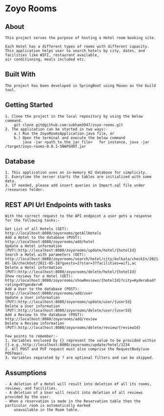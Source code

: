 # Zoyo Rooms

## About
    This project serves the purpose of hosting a Hotel room booking site.

    Each Hotel has a different types of rooms with different capacity. 
    This application helps user to search hotels by city, dates, and facilities like WIFI, restaurant available,
    air conditioning, meals included etc.    

## Built With
    The project has been developed in SpringBoot using Maven as the build tool.

## Getting Started
    1. Clone the project in the local repository by using the below command.
        git clone git@github.com:subham3947/zoyo-rooms.git
    2. The application can be started in two ways:-
        a.) Run the ZoyoRoomsApplication.java file, or
        b.) Open the terminal and execute the below command
            java -jar <path_to_the_jar_file>   for instance, java -jar /target/zoyo-rooms-0.0.1-SNAPSHOT.jar 

## Database
    1. This application uses an in-memory H2 database for simplicity.
    2. Everytime the server starts the tables are initialized with some data.
    3. If needed, please add insert queries in Import.sql file under /resources folder.

## REST API Url Endpoints with tasks
    With the correct request to the API endpoint a user gets a response for the following tasks:-
    
    Get List of all Hotels (GET): http://localhost:8080/zoyorooms/getAllHotels
    Add a Hotel to the database (POST): http://localhost:8080/zoyorooms/add/hotel
    Update a Hotel information (PUT):http://localhost:8080/zoyorooms/update/hotel/{hotelId}
    Search a Hotel with parameters (GET): http://localhost:8080/zoyorooms/search/hotel/city/kolkata/checkIn/2021-05-16/checkOut/2021-05-18?guests=2?star=3?facilities=wifi,ac
    Delete a Hotel information (PUT):http://localhost:8080/zoyorooms/delete/hotel/{hotelId}
    Show reviews for a Hotel (GET): http://localhost:8080/zoyorooms/showReviews/{hotelId}?city=Hyderabad?rating=9?gender=M
    Add a User to the database (POST): http://localhost:8080/zoyorooms/add/user
    Update a User information (PUT):http://localhost:8080/zoyorooms/update/user/{userId}
    Delete a User information (PUT):http://localhost:8080/zoyorooms/delete/user/{userId}
    Add a Review to the database (POST): http://localhost:8080/zoyorooms/add/review
    Delete a Review information (PUT):http://localhost:8080/zoyorooms/delete/review/{reviewId}
    
    Few points to remember:-
    1. Variables enclosed by {} represent the value to be provided within {}.e.g.,http://localhost:8080/zoyorooms/update/hotel/1234
    2. All POST and PUT request must also comprise the RequestBody(use POSTman).
    3. Variables separated by ? are optional filters and can be skipped.
    
    
    
    
    
    
## Assumptions
    - A deletion of a Hotel will result into deletion of all its rooms, reviews, and facilities.
    - A deletion of a User will result into deletion of all reviews provided by the user.
    - When a reservation is made in the Reservation table then the particular room is automatically marked 
        unavailable in the Room table.
